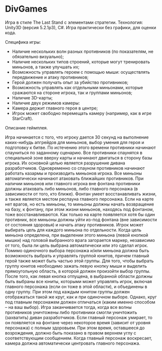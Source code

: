 # DivGames

Игра в стиле The Last Stand с элементами стратегии.
Технология: Unity3D (версия 5.2.1p3), C#.
Игра практически без графики, для оценки кода.

Специфика игры:
- Наличие нескольких волн разных противников (по показателям, не обязательно визуально);
- Наличие нескольких типов строений, которые могут тренировать миньонов, а также улучшать
их;
- Возможность управлять героем с помощью мыши: осуществлять передвижение и атаку
противников;
- Герой должен получать опыт за убийство противников;
- Возможность управлять как отдельными миньонами, которые сражаются на стороне игрока,
так и группами миньонов;
- Наличие 3D-карты;
- Наличие двух режимов камеры:
- Камера держит главного героя в центре;
- Игрок может свободно перемещать камеру (например, как в игре StarCraft).

Описание геймплея.

Игра начинается с того, что игроку дается 30 секунд на выполнение каких-нибудь апгрейдов для миньонов, выбор умения для героя и подготовку к битве. 
По истечению этого времени противники начинают спауниться по заданному сценарию. 
Все противники спаунятся в специальной зоне вверху карты и начинают двигаться в сторону базы игрока. 
Их основной целью является разрушение дивана разработчиков.
Одновременно со спауном противников начинают работать казармы и производить миньонов игрока. 
Все миньоны автоматически начинают атаковать ближайших противников.
При наличии миньонов или главного игрока вне фонтана противники должны атаковать либо миньонов, либо главного персонажа (в зависимости от того, кто ближе).
Фонтан умеет восстанавливать жизни, а также является местом респауна главного персонажа. 
Если на карте нет врагов, но есть миньоны, то миньоны должны начать возвращение на базу, к фонтану, при этом жизни миньонов, находясь под фонтаном, тоже восстанавливаются.
Как только на карте появляется хотя бы один противник, все миньоны должны уйти из-под фонтана (вне зависимости от состояния здоровья) и начать атаку противников.
Игрок может выбирать цель для каждого миньона по отдельности. 
Когда цель миньона определена, при выделении этого миньона (левой кнопкой мышки) над головой выбранного врага загорается маркер, независимо от того, была ли цель выбрана автоматически или это сделал игрок.
Помимо одиночного выбора персонажа и/или миньона должна быть возможность выбрать и управлять группой юнитов, причем главный герой также может быть частью этой группы. 
Для того, чтобы выбрать группу юнитов необходимо зажать левую кнопку мыши и выделить прямоугольную область, в которой должен произойти выбор группы. 
После того, как левая кнопка отпущена, в выбранной области должны быть выбраны все юниты, которыми может управлять игрок, включая главного персонажа (если он тоже в этой области), и объединены в одну группу. 
При этом под каждым юнитом группы должен отображаться такой же круг, как и при одиночном выборе. 
Однако, круг под главным персонажем должен отличаться (каким именно способом – на ваш выбор).
Игра заканчивается тогда, когда все волны противников уничтожены либо противники смогли уничтожить (захватить) диван разработчиков.
Если главный персонаж умирает, то он появляется на фонтане через некоторое время (зависит от уровня персонажа) с полным здоровьем.
При этом время, оставшееся до возрождения, должно быть показано в правом верхнем углу с соответствующим сообщением. Когда главный персонаж воскресает, камера должна автоматически центровать главного персонажа.

